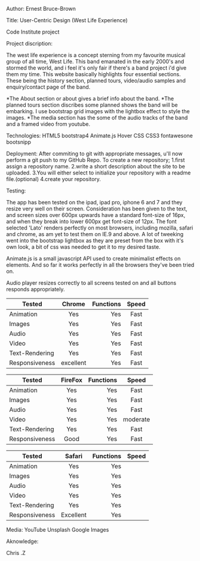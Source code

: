Author: Ernest Bruce-Brown 

Title: User-Centric Design (West Life Experience)

Code Institute project 

Project discription:

The west life experience is a concept sterning from my favourite musical group of all time, 
West Life. This band emanated in the early 2000's and stormed the world, and i 
feel it's only fair if there's a band project i'd give them my time. 
This website basically highlights four essential sections. These being the history section, 
planned tours, video/audio samples and enquiry/contact page of the band. 

*The About section or about gives a brief info about the band.
*The planned tours section discribes some planned shows the band 
will be embarking. I use bootstrap grid images with the lightbox effect to
style the images.
*The media section has the some of the audio tracks  of the band and a framed video from youtube. 

Technologies:
HTML5 
bootstrap4
Animate.js 
Hover CSS
CSS3
fontawesone
bootsnipp



Deployment:
After commiting to git with appropriate messages, 
u'll now perform a git push to my GitHub Repo.
To create a new repository;
1.first assign a repository name.
2.write a short description about the site to be uploaded.
3.You will either select to initialize your repository with a readme file.(optional)
4.create your repository.


Testing:

The app has been tested on the ipad, ipad pro, iphone 6 and 7 and they 
resize very well on their screen. Consideration has been given to the text, 
and screen sizes over 600px upwards have a standard font-size of 16px, 
and when they break into lower 600px get font-size of 12px.
The font selected 'Lato' renders perfectly on most browsers, 
including mozilla, safari and chrome, as am yet to test them on IE.9 and above.
A lot of tweeking went into the bootstrap lightbox as they are preset from the 
box with it's own look, a bit of css was needed to get it to my desired taste. 

Animate.js is a small javascript API used to create minimalist effects on elements. 
And so far it works perfectly in all the browsers they've been tried on.

Audio player resizes correctly to all screens tested on and all buttons responds
appropriately.



|    Tested      |    Chrome     | Functions  |   Speed   |    
| -------------  |:-------------:|  ---------:|:---------:|
| Animation      |    Yes        |     Yes    |   Fast    |
| Images         |    Yes        |     Yes    |   Fast    |
| Audio          |    Yes        |     Yes    |   Fast    |
| Video          |    Yes        |     Yes    |   Fast    |
| Text-Rendering |    Yes        |     Yes    |   Fast    |
| Responsiveness |   excellent   |     Yes    |   Fast    |

|    Tested      |     FireFox   | Functions  |   Speed   |    
| -------------  |:-------------:|  ---------:|:---------:|
| Animation      |    Yes        |     Yes    |    Fast   |
| Images         |    Yes        |     Yes    |    Fast   |
| Audio          |    Yes        |     Yes    |    Fast   |
| Video          |    Yes        |     Yes    |  moderate |
| Text-Rendering |    Yes        |     Yes    |   Fast    |
| Responsiveness |    Good       |     Yes    |   Fast    |

|    Tested      |     Safari    | Functions  |   Speed   |    
| -------------  |:-------------:|  ---------:|:---------:|
| Animation      |    Yes        |     Yes    |           |
| Images         |    Yes        |     Yes    |           |
| Audio          |    Yes        |     Yes    |           |
| Video          |    Yes        |     Yes    |           |
| Text-Rendering |    Yes        |     Yes    |           |
| Responsiveness |    Excellent  |     Yes    |           |






Media:
YouTube
Unsplash
Google Images



Aknowledge:

Chris .Z 







